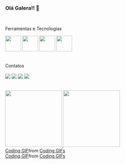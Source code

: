 ### Olá Galera!! 👋
<br>

Ferramentas e Tecnologias
<div>
<img src="https://cdn.jsdelivr.net/gh/devicons/devicon/icons/css3/css3-original.svg" width="50" height="50"/>  
 <img src="https://cdn.jsdelivr.net/gh/devicons/devicon/icons/html5/html5-original.svg" width="50" height="50" />  
 <img src="https://cdn.jsdelivr.net/gh/devicons/devicon/icons/javascript/javascript-original.svg" width="50" height="50" />  
 <img src="https://cdn.jsdelivr.net/gh/devicons/devicon/icons/python/python-original.svg" width="50" height="50" />
</div>
<br>
<br>
Contatos
<br>
<br>
<div>
<a href="https://www.youtube.com/seu-canal-youtube-aqui" target="_blank"><img src="https://img.shields.io/badge/YouTube-FF0000?style=for-the-badge&logo=youtube&logoColor=white" target="_blank"></a>
<a href="https://instagram.com/seu-usuário-instagram-aqui" target="_blank"><img src="https://img.shields.io/badge/-Instagram-%23E4405F?style=for-the-badge&logo=instagram&logoColor=white" target="_blank"></a>
<a href = "mailto:halianrc@hotmail.com"><img src="https://img.shields.io/badge/Gmail-D14836?style=for-the-badge&logo=gmail&logoColor=white" target="_blank"></a>
<a href="https://www.linkedin.com/in/halianrc" target="_blank"><img src="https://img.shields.io/badge/-LinkedIn-%230077B5?style=for-the-badge&logo=linkedin&logoColor=white" target="_blank"></a>   
</div>
<br>
<br>

<div>
<a href="https://github.com/HalianRC">
<img height="180em" src="https://github-readme-stats.vercel.app/api/top-langs/?username=HalianRC&layout=compact&langs_count=7&theme=dracula"/>
<img height="180em" src="https://github-readme-stats.vercel.app/api?username=HalianRC&show_icons=true&theme=dracula&include_all_commits=true&count_private=true"/>
</div>
 
<div class="tenor-gif-embed" data-postid="18657810" data-share-method="host" data-aspect-ratio="1.79775" data-width="100%"><a href="https://tenor.com/view/coding-gif-18657810">Coding GIF</a>from <a href="https://tenor.com/search/coding-gifs">Coding GIFs</a></div> <script type="text/javascript" async src="https://tenor.com/embed.js"></script>
 
<div class="tenor-gif-embed" data-postid="25183725" data-share-method="host" data-aspect-ratio="1.77778" data-width="100%"><a href="https://tenor.com/view/coding-gif-25183725">Coding GIF</a>from <a href="https://tenor.com/search/coding-gifs">Coding GIFs</a></div> <script type="text/javascript" async src="https://tenor.com/embed.js"></script>
<!--
**HalianRC/HalianRC** is a ✨ _special_ ✨ repository because its `README.md` (this file) appears on your GitHub profile.

Here are some ideas to get you started:




- 🔭 I’m currently working on ...
- 🌱 I’m currently learning ...
- 👯 I’m looking to collaborate on ...
- 🤔 I’m looking for help with ...
- 💬 Ask me about ...
- 📫 How to reach me: ...
- 😄 Pronouns: ...
- ⚡ Fun fact: ...
-->
